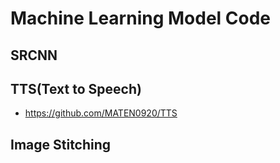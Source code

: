 # Machine Learning Model Code
## SRCNN
## TTS(Text to Speech)
- https://github.com/MATEN0920/TTS
## Image Stitching